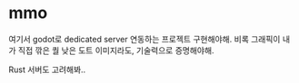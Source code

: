 # mmo

여기서 godot로 dedicated server 연동하는 프로젝트 구현해야해.
비록 그래픽이 내가 직접 깎은 퀄 낮은 도트 이미지라도, 기술력으로 증명해야해.

Rust 서버도 고려해봐..
